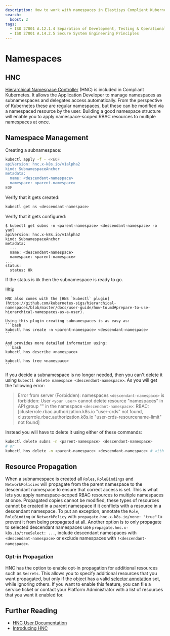 ```yaml
---
description: How to work with namespaces in Elastisys Compliant Kubernetes, the security-focused Kubernetes distribution.
search:
  boost: 2
tags:
  - ISO 27001 A.12.1.4 Separation of Development, Testing & Operational Environments
  - ISO 27001 A.14.2.5 Secure System Engineering Principles
---
```


# Namespaces

## HNC

[Hierarchical Namespace Controller](https://github.com/kubernetes-sigs/hierarchical-namespaces) (HNC) is included in Compliant Kubernetes. It allows the Application Developer to manage namespaces as subnamespaces and delegates access automatically. From the perspective of Kubernetes these are regular namespaces, but these can be modified via a namespaced resource by the user. Building a good namespace structure will enable you to apply namespace-scoped RBAC resources to multiple namespaces at once.

## Namespace Management

Creating a subnamespace:

```bash
kubectl apply -f - <<EOF
apiVersion: hnc.x-k8s.io/v1alpha2
kind: SubnamespaceAnchor
metadata:
  name: <descendant-namespace>
  namespace: <parent-namespace>
EOF
```

Verify that it gets created:

```bash
kubectl get ns <descendant-namespace>
```

Verify that it gets configured:

```console
$ kubectl get subns -n <parent-namespace> <descendant-namespace> -o yaml
apiVersion: hnc.x-k8s.io/v1alpha2
kind: SubnamespaceAnchor
metadata:
  ...
  name: <descendant-namespace>
  namespace: <parent-namespace>
...
status:
  status: Ok
```

If the status is `Ok` then the subnamespace is ready to go.

!!!tip

    HNC also comes with the [HNS `kubectl` plugin](https://github.com/kubernetes-sigs/hierarchical-namespaces/blob/master/docs/user-guide/how-to.md#prepare-to-use-hierarchical-namespaces-as-a-user).

    Using this plugin creating subnamespaces is as easy as:
    ```bash
    kubectl hns create -n <parent-namespace> <descendant-namespace>
    ```

    And provides more detailed information using:
    ```bash
    kubectl hns describe <namespace>

    kubectl hns tree <namespace>
    ```

If you decide a subnamespace is no longer needed, then you can't delete it using `kubectl delete namespace <descendant-namespace>`. As you will get the following error:

> Error from server (Forbidden): namespaces `<descendant-namespace>` is forbidden: User `<your user>` cannot delete resource "namespaces" in API group "" in the namespace `<descendant-namespace>`: RBAC: [clusterrole.rbac.authorization.k8s.io "user-crds" not found, clusterrole.rbac.authorization.k8s.io "user-crds-resourcename-limit" not found]

Instead you will have to delete it using either of these commands:

```bash
kubectl delete subns -n <parent-namespace> <descendant-namespace>
# or
kubectl hns delete -n <parent-namespace> <descendant-namespace> # with the plugin installed
```

## Resource Propagation

When a subnamespace is created all `Roles`, `RoleBindings` and `NetworkPolicies` will propagate from the parent namespace to the descendant namespace to ensure that correct access is set. This is what lets you apply namespace-scoped RBAC resources to multiple namespaces at once.
Propagated copies cannot be modified, these types of resources cannot be created in a parent namespace if it conflicts with a resource in a descendant namespace.
To put an exception, annotate the `Role`, `RoleBinding` or `NetworkPolicy` with `propagate.hnc.x-k8s.io/none: "true"` to prevent it from being propagated at all.
Another option is to only propagate to selected descendant namespaces use `propagate.hnc.x-k8s.io/treeSelect: ...`, include descendant namespaces with `<descendant-namespace>` or exclude namespaces with `!<descendant-namespace>`.

### Opt-in Propagation

HNC has the option to enable opt-in propagation for additional resources such as `Secrets`. This allows you to specify additional resources that you want propagated, but only if the object has a valid [selector annotation](https://github.com/kubernetes-sigs/hierarchical-namespaces/blob/master/docs/user-guide/how-to.md#limit-the-propagation-of-an-object-to-descendant-namespaces) set, while ignoring others. If you want to enable this feature, you can file a service ticket or contact your Platform Administrator with a list of resources that you want it enabled for.

## Further Reading

- [HNC User Documentation](https://github.com/kubernetes-sigs/hierarchical-namespaces/tree/master/docs/user-guide)
- [Introducing HNC](https://kubernetes.io/blog/2020/08/14/introducing-hierarchical-namespaces/)
